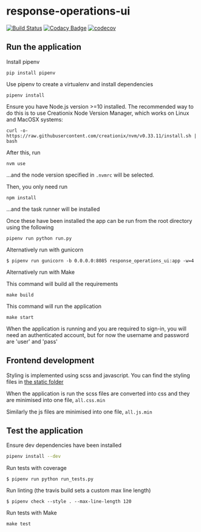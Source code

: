 # response-operations-ui
[![Build Status](https://travis-ci.org/ONSdigital/response-operations-ui.svg?branch=master)](https://travis-ci.org/ONSdigital/response-operations-ui)
[![Codacy Badge](https://api.codacy.com/project/badge/Grade/5c72e3cdb35b487ea0f462f8b3ee4606)](https://www.codacy.com/app/andrewmil/response-operations-ui?utm_source=github.com&amp;utm_medium=referral&amp;utm_content=ONSdigital/response-operations-ui&amp;utm_campaign=Badge_Grade)
[![codecov](https://codecov.io/gh/ONSdigital/response-operations-ui/branch/master/graph/badge.svg)](https://codecov.io/gh/ONSdigital/response-operations-ui)

Run the application
-------------------
Install pipenv
```
pip install pipenv
```

Use pipenv to create a virtualenv and install dependencies
```
pipenv install
```

Ensure you have Node.js version >=10 installed.  The recommended way to do this is to use Creationix Node Version Manager, which works on Linux and MacOSX systems:
```
curl -o- https://raw.githubusercontent.com/creationix/nvm/v0.33.11/install.sh | bash
```

After this, run
```
nvm use
```
...and the node version specified in `.nvmrc` will be selected.

Then, you only need run
```
npm install
```
...and the task runner will be installed

Once these have been installed the app can be run from the root directory using the following
```
pipenv run python run.py
```

Alternatively run with gunicorn
```
$ pipenv run gunicorn -b 0.0.0.0:8085 response_operations_ui:app -w=4
```

Alternatively run with Make

This command will build all the requirements
```
make build
```
This command will run the application
```
make start
```

When the application is running and you are required to sign-in, you will need an authenticated account,
but for now the username and password are 'user' and 'pass'

Frontend development
-------------------
Styling is implemented using scss and javascript. You can find the styling files in [the static folder](response_operations_ui/static)

When the application is run the scss files are converted into css and they are minimised into one file, `all.css.min`

Similarly the js files are minimised into one file, `all.js.min`

Test the application
--------------------
Ensure dev dependencies have been installed
```bash
pipenv install --dev
```
Run tests with coverage
```
$ pipenv run python run_tests.py
```

Run linting (the travis build sets a custom max line length)
```
$ pipenv check --style . --max-line-length 120
```

Run tests with Make
```
make test
```
